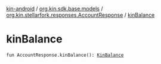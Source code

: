 [kin-android](../../index.md) / [org.kin.sdk.base.models](../index.md) / [org.kin.stellarfork.responses.AccountResponse](index.md) / [kinBalance](./kin-balance.md)

# kinBalance

`fun AccountResponse.kinBalance(): `[`KinBalance`](../-kin-balance/index.md)